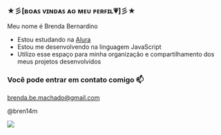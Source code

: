 ### ★彡[ʙᴏᴀꜱ ᴠɪɴᴅᴀꜱ ᴀᴏ ᴍᴇᴜ ᴘᴇʀꜰɪʟ💗]彡★
 
Meu nome é Brenda Bernardino

- Estou estudando na [Alura](https://www.alura.com.br)
- Estou me desenvolvendo na linguagem JavaScript
- Utilizo esse espaço para minha organização e compartilhamento dos meus projetos desenvolvidos

### Você pode entrar em contato comigo 📫

brenda.be.machado@gmail.com

@bren14m

![](https://media1.tenor.com/m/pZ7D-VgpMdIAAAAC/anime-fofo.gif)
